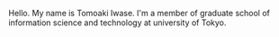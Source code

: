 Hello.
My name is Tomoaki Iwase.
I'm a member of graduate school of information science and technology at university of Tokyo.